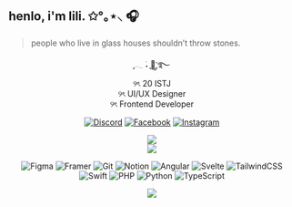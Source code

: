 ## henlo, i'm lili. ✩°｡⋆⸜ 🎧⠀⠀⠀⠀⠀⠀

> people who live in glass houses shouldn’t throw stones.

<div align="center">
ִֶָ𓂃 ࣪˖ ִֶָ🐇་༘࿐<br>
୨ৎ 20 ISTJ <br>
୨ৎ UI/UX Designer <br>
୨ৎ Frontend Developer <br>


[![Discord](https://img.shields.io/badge/Discord-%237289DA.svg?logo=discord&logoColor=white)](https://discord.gg/reese.nuts) [![Facebook](https://img.shields.io/badge/Facebook-%231877F2.svg?logo=Facebook&logoColor=white)](https://facebook.com/https://www.facebook.com/reesenuts) [![Instagram](https://img.shields.io/badge/Instagram-%23E4405F.svg?logo=Instagram&logoColor=white)](https://instagram.com/reese.nuts) 


![](https://github-readme-streak-stats.herokuapp.com/?user=reesenuts&theme=dracula&hide_border=true)<br/>
![](https://github-readme-stats.vercel.app/api/top-langs/?username=reesenuts&theme=dracula&hide_border=true&include_all_commits=true&count_private=false&layout=compact)<br/>

![Figma](https://img.shields.io/badge/figma-%23F24E1E.svg?style=for-the-badge&logo=figma&logoColor=white) ![Framer](https://img.shields.io/badge/Framer-black?style=for-the-badge&logo=framer&logoColor=blue) ![Git](https://img.shields.io/badge/git-%23F05033.svg?style=for-the-badge&logo=git&logoColor=white) ![Notion](https://img.shields.io/badge/Notion-%23000000.svg?style=for-the-badge&logo=notion&logoColor=white) ![Angular](https://img.shields.io/badge/angular-%23DD0031.svg?style=for-the-badge&logo=angular&logoColor=white) ![Svelte](https://img.shields.io/badge/svelte-%23f1413d.svg?style=for-the-badge&logo=svelte&logoColor=white) ![TailwindCSS](https://img.shields.io/badge/tailwindcss-%2338B2AC.svg?style=for-the-badge&logo=tailwind-css&logoColor=white) ![Swift](https://img.shields.io/badge/swift-F54A2A?style=for-the-badge&logo=swift&logoColor=white) ![PHP](https://img.shields.io/badge/php-%23777BB4.svg?style=for-the-badge&logo=php&logoColor=white) ![Python](https://img.shields.io/badge/python-3670A0?style=for-the-badge&logo=python&logoColor=ffdd54) ![TypeScript](https://img.shields.io/badge/typescript-%23007ACC.svg?style=for-the-badge&logo=typescript&logoColor=white)

[![](https://visitcount.itsvg.in/api?id=reesenuts&icon=9&color=10)](https://visitcount.itsvg.in)

</div>
